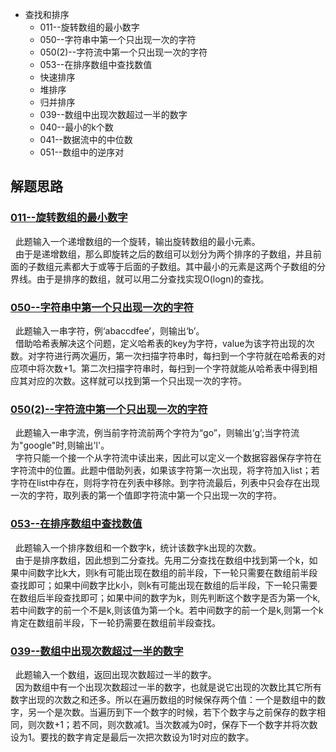 * 查找和排序
    * 011--旋转数组的最小数字
    * 050--字符串中第一个只出现一次的字符
    * 050(2)--字符流中第一个只出现一次的字符
    * 053--在排序数组中查找数值
    * 快速排序
    * 堆排序
    * 归并排序
    * 039--数组中出现次数超过一半的数字
    * 040--最小的k个数
    * 041--数据流中的中位数
    * 051--数组中的逆序对



解题思路
------
### [011--旋转数组的最小数字](Solution011.java)
&nbsp;&nbsp;此题输入一个递增数组的一个旋转，输出旋转数组的最小元素。<br>
&nbsp;&nbsp;由于是递增数组，那么即旋转之后的数组可以划分为两个排序的子数组，并且前面的子数组元素都大于或等于后面的子数组。其中最小的元素是这两个子数组的分界线。由于是排序的数组，就可以用二分查找实现O(logn)的查找。<br>


### [050--字符串中第一个只出现一次的字符](Solution050.java)
&nbsp;&nbsp;此题输入一串字符，例‘abaccdfee’，则输出‘b’。<br>
&nbsp;&nbsp;借助哈希表解决这个问题，定义哈希表的key为字符，value为该字符出现的次数。对字符进行两次遍历，第一次扫描字符串时，每扫到一个字符就在哈希表的对应项中将次数+1。第二次扫描字符串时，每扫到一个字符就能从哈希表中得到相应其对应的次数。这样就可以找到第一个只出现一次的字符。<br>

### [050(2)--字符流中第一个只出现一次的字符](Solution050_1.java)
&nbsp;&nbsp;此题输入一串字流，例当前字符流前两个字符为“go”，则输出‘g’;当字符流为"google"时,则输出'l'。<br>
&nbsp;&nbsp;字符只能一个接一个从字符流中读出来，因此可以定义一个数据容器保存字符在字符流中的位置。此题中借助列表，如果该字符第一次出现，将字符加入list；若字符在list中存在，则将字符在列表中移除。到字符流最后，列表中只会存在出现一次的字符，取列表的第一个值即字符流中第一个只出现一次的字符。<br>

### [053--在排序数组中查找数值](Solution053.java)
&nbsp;&nbsp;此题输入一个排序数组和一个数字k，统计该数字k出现的次数。<br>
&nbsp;&nbsp;由于是排序数组，因此想到二分查找。先用二分查找在数组中找到第一个k，如果中间数字比k大，则k有可能出现在数组的前半段，下一轮只需要在数组前半段查找即可；如果中间数字比k小，则k有可能出现在数组的后半段，下一轮只需要在数组后半段查找即可；如果中间的数字为k，则先判断这个数字是否为第一个k,若中间数字的前一个不是k,则该值为第一个k。若中间数字的前一个是k,则第一个k肯定在数组前半段，下一轮扔需要在数组前半段查找。<br>

### [039--数组中出现次数超过一半的数字](Solution039.java)
&nbsp;&nbsp;此题输入一个数组，返回出现次数超过一半的数字。<br>
&nbsp;&nbsp;因为数组中有一个出现次数超过一半的数字，也就是说它出现的次数比其它所有数字出现的次数之和还多。所以在遍历数组的时候保存两个值：一个是数组中的数字，另一个是次数。当遍历到下一个数字的时候，若下个数字与之前保存的数字相同，则次数+1；若不同，则次数减1。当次数减为0时，保存下一个数字并将次数设为1。要找的数字肯定是最后一次把次数设为1时对应的数字。<br>
